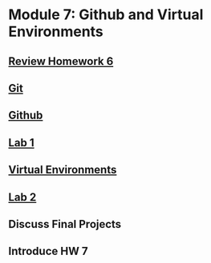 # Module 7: Github and Virtual Environments
## [Review Homework 6](iris_script.py)
## [Git](1_git.md)
## [Github](2_github.md)
## [Lab 1](https://github.com/summerela/intro_programming_python/blob/master/Module7/lab1/Lab1.md)
## [Virtual Environments](3_virtualenv.ipynb)
## [Lab 2](https://github.com/summerela/intro_programming_python/blob/master/Module7/lab2/Lab2.md)
## Discuss Final Projects
## Introduce HW 7